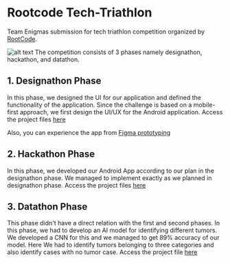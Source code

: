 # Rootcode Tech-Triathlon
Team Enigmas submission for tech triathlon competition organized by [RootCode](https://rootcodelabs.com/).


![alt text]([https://github.com/[username]/[reponame]/blob/[branch]/image.jpg?raw=true](https://github.com/ISMadusanka/rootcode-tech-triathlon/blob/main/flyer.jpg))
The competition consists of 3 phases namely designathon, hackathon, and datathon. 

## 1. Designathon Phase
In this phase, we designed the UI for our application and defined the functionality of the application. Since the challenge is based on a mobile-first approach, we first design the UI/UX for the Android application.
Access the project files [here](https://github.com/ISMadusanka/rootcode-tech-triathlon/tree/main/Enigmas_Designathon_Phase)

Also, you can experience the app from [Figma prototyping](https://www.figma.com/proto/c4jeNTKah5YzlCkpKbV2HN/Enigmas_SpireX_Design?page-id=0%3A1&type=design&node-id=113-2278&viewport=358%2C105%2C0.15&t=LZZcJF1GeCYvsKxT-1&scaling=scale-down&starting-point-node-id=1%3A2&mode=design)

## 2. Hackathon Phase
In this phase, we developed our Android App according to our plan in the designathon phase. We managed to implement exactly as we planned in designathon phase.
Access the project files [here](https://github.com/ISMadusanka/rootcode-tech-triathlon/tree/main/Enigmas_Hackathon_Phase)

## 3. Datathon Phase
This phase didn't have a direct relation with the first and second phases. In this phase, we had to develop an AI model for identifying different tumors. We developed a CNN for this and we managed to get 89% accuracy of our model. Here We had to identify tumors belonging to three categories and also identify cases with no tumor case. 
Access the project file [here](https://github.com/ISMadusanka/rootcode-tech-triathlon/tree/main/Enigmas_Datathon_Phase)
